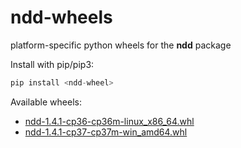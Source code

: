 # ndd-wheels
platform-specific python wheels for the **ndd** package

Install with pip/pip3:
```python
pip install <ndd-wheel>
```

Available wheels:
- [ndd-1.4.1-cp36-cp36m-linux_x86_64.whl](https://github.com/simomarsili/ndd-wheels/blob/master/ndd-1.4.1-cp36-cp36m-linux_x86_64.whl?raw=true)
- [ndd-1.4.1-cp37-cp37m-win_amd64.whl](https://github.com/simomarsili/ndd-wheels/blob/master/ndd-1.4.1-cp37-cp37m-win_amd64.whl?raw=true)
